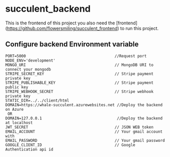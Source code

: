 # succulent_backend

This is the frontend of this project you also need the [frontend]
(https://github.com/flowersmiling/succulent_frontend) to run this project.

## Configure backend Environment variable

```
PORT=5000                                       //Request port
NODE_ENV='development'
MONGO_URI                                       // MongoDB URI to connect your mongodb
STRIPE_SECRET_KEY                               // Stripe payment private key
STRIPE_PUBLISHABLE_KEY                          // Stripe payment public key
STRIPE_WEBHOOK_SECRET                           // Stripe webhook private key
STATIC_DIR=../../client/html                                         
DOMAIN=https://whale-succulent.azurewebsites.net //Deploy the backend on Azure  
 OR
DOMAIN=127.0.0.1                                 //Deploy the backend at localhost
JWT_SECRET                                      // JSON WEB token                          
EMAIL_ACCOUNT                                   // Your gmail account with 
EMAIL_PASSWORD                                  // Your gmail password
GOOGLE_CLIENT_ID                                // Google Authentication api id
```
